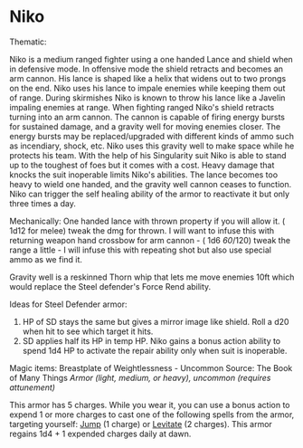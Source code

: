 # Niko

Thematic:

Niko is a medium ranged fighter using a one handed Lance and shield when in defensive mode. In offensive mode the shield retracts and becomes an arm cannon. His lance is shaped like a helix that widens out to two prongs on the end. Niko uses his lance to impale enemies while keeping them out of range. During skirmishes Niko is known to throw his lance like a Javelin impaling enemies at range. When fighting ranged Niko's shield retracts turning into an arm cannon. The cannon is capable of firing energy bursts for sustained damage, and a gravity well for moving enemies closer. The energy bursts may be replaced/upgraded with different kinds of ammo such as incendiary,  shock, etc. Niko uses this gravity well to make space while he protects his team. With the help of his Singularity suit Niko is able to stand up to the toughest of foes but it comes with a cost. Heavy damage that knocks the suit inoperable limits Niko's abilities. The lance becomes too heavy to wield one handed, and the gravity well cannon ceases to function. Niko can trigger the self healing ability of the armor to reactivate it but only three times a day. 

Mechanically:
One handed lance with thrown property if you will allow it. ( 1d12 for melee) tweak the dmg for thrown. I will want to infuse this with returning weapon
hand crossbow for arm cannon - ( 1d6  *60*/120) tweak the range a little - I will infuse this with repeating shot but also use special ammo as we find it. 

Gravity well is a reskinned Thorn whip that lets me move enemies 10ft which would replace the Steel defender's Force Rend ability. 

Ideas for Steel Defender armor:
1) HP of SD stays the same but gives a mirror image like shield. Roll a d20 when hit to see which target it hits. 
2) SD applies half its HP in temp HP. Niko gains a bonus action ability to spend 1d4 HP to activate the repair ability only when suit is inoperable. 

Magic items:
Breastplate of Weightlessness - Uncommon
Source: The Book of Many Things
_Armor (light, medium, or heavy), uncommon (requires attunement)_

This armor has 5 charges. While you wear it, you can use a bonus action to expend 1 or more charges to cast one of the following spells from the armor, targeting yourself: [Jump](http://dnd5e.wikidot.com/spell:jump) (1 charge) or [Levitate](http://dnd5e.wikidot.com/spell:levitate) (2 charges).
This armor regains 1d4 + 1 expended charges daily at dawn.

